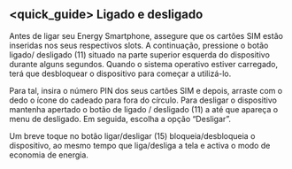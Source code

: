 ## <quick_guide> Ligado e desligado

Antes de ligar seu Energy Smartphone, assegure que os cartões SIM estão inseridas nos seus respectivos slots. A continuação, pressione o botão ligado/ desligado (11) situado na parte superior esquerda do dispositivo durante alguns segundos. Quando o sistema operativo estiver carregado, terá que desbloquear o dispositivo para começar a utilizá-lo. 

Para tal, insira o número PIN dos seus cartões SIM e depois, arraste com o dedo o ícone do cadeado para fora do círculo. Para desligar o dispositivo mantenha apertado o botão de ligado / desligado (11) a até que apareça o menu de desligado. Em seguida, escolha a opção “Desligar”.

Um breve toque no botão ligar/desligar (15) bloqueia/desbloqueia o dispositivo, ao mesmo tempo que liga/desliga a tela e activa o modo de economia de energia.

